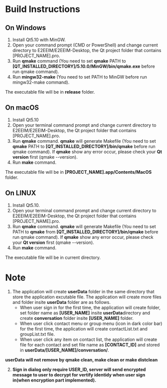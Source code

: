# Build Instructions #
 ## On Windows ##
  1. Install Qt5.10 with MinGW.
  2. Open your command prompt (CMD or PowerShell) and change current directory to E2EEIM/E2EEIM-Desktop, the Qt project folder that contains [PROJECT_NAME].pro.
  3. Run **qmake** command (You need to set **qmake** PATH to **[QT_INSTALLED_DIRECTORY]/5.10.0/MinGW/bin/qmake.exe** before run qmake command).
  4. Run **mingw32-make** (You need to set PATH to MinGW before run mingw32-make command).
  
The executable file will be in **release** folder.




## On macOS ##
  1. Install Qt5.10
  2. Open your terminal command prompt and change current directory to E2EEIM/E2EEIM-Desktop, the Qt project folder that contains [PROJECT_NAME].pro.
  3. Run **qmake** command. **qmake** will generate Makefile (You need to set **qmake** PATH to **[QT_INSTALLED_DIRECTORY]/bin/qmake** before run qmake command). If **qmake** show any error occur, please check your **Qt version** first (qmake --version).
  4. Run **make** command.
  
The executable file will be in **[PROJECT_NAME].app/Contents/MacOS** folder.




## On LINUX ##
  1. Install Qt5.10.
  2. Open your terminal command prompt and change current directory to E2EEIM/E2EEIM-Desktop, the Qt project folder that contains [PROJECT_NAME].pro.
  3. Run **qmake** command. **qmake** will generate Makefile (You need to set PATH to **qmake** from **[QT_INSTALLED_DIRECTORY]/bin/qmake** before run qmake command). If **qmake** show any error occur, please check your **Qt version**  first (qmake --version).
  4. Run **make** command.
  
The executable file will be in current directory.


# Note #
1. The application will create **userData** folder in the same directory that store the application excutable file. The application will create more files and folder insite **userData** folder are as follows.
     - When user sign in for the first time, the application will create folder, set folder name as **[USER_NAME]** insite **userData**directory and create **conversation** folder insite **[USER_NAME]** folder.
     - When user click contact menu or group menu (icon in dark color bar) for the first time, the application will create contactList.txt and groupList.txt file.
     - When user click any item on contact list, the application will create file for each contact and set file name as **[CONTACT_ID]** and stored in **userData/[USER_NAME]/conversation/**.
     
**userData will not remove by qmake clean, make clean or make distclean**
    
2. **Sign in dialog only require USER_ID, server will send encrypted message to user to decrypt for vertify identidy when user sign in(when encryption part implemented).**

